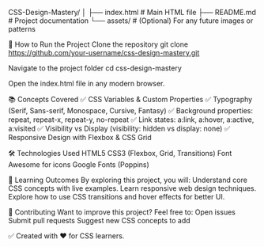 CSS-Design-Mastery/
│
├── index.html      # Main HTML file
├── README.md       # Project documentation
└── assets/         # (Optional) For any future images or patterns

🚀 How to Run the Project
Clone the repository
git clone https://github.com/your-username/css-design-mastery.git

Navigate to the project folder
cd css-design-mastery

Open the index.html file in any modern browser.

📚 Concepts Covered
✅ CSS Variables & Custom Properties
✅ Typography (Serif, Sans-serif, Monospace, Cursive, Fantasy)
✅ Background properties: repeat, repeat-x, repeat-y, no-repeat
✅ Link states: a:link, a:hover, a:active, a:visited
✅ Visibility vs Display (visibility: hidden vs display: none)
✅ Responsive Design with Flexbox & CSS Grid


🛠 Technologies Used
HTML5
CSS3 (Flexbox, Grid, Transitions)
Font Awesome for icons
Google Fonts (Poppins)


🎯 Learning Outcomes
By exploring this project, you will:
Understand core CSS concepts with live examples.
Learn responsive web design techniques.
Explore how to use CSS transitions and hover effects for better UI.


🤝 Contributing
Want to improve this project? Feel free to:
Open issues
Submit pull requests
Suggest new CSS concepts to add


✅ Created with ❤️ for CSS learners.

